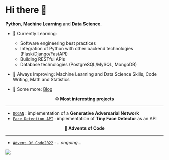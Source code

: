 # Hi there 👋

**Python**, **Machine Learning** and **Data Science**.
 
- 🎯 Currently Learning: 
    - Software engineering best practices 
    - Integration of Python with other backend technologies (Flask/Django/FastAPI)
    - Building RESTful APIs
    - Database technologies (PostgreSQL/MySQL, MongoDB)
    
- 💪 Always Improving: Machine Learning and Data Science Skills, Code Writing, Math and Statistics

- 💭 Some more: [Blog](https://draperkm.github.io/blog/)

<p align="center" style="font-weight:bold"> ⚙️ <b>Most interesting projects</b> <p>
  
---
* [`DCGAN`](https://github.com/draperkm/DCGAN_Implementation) : implementation of a **Generative Adversarial Network**
* [`Face Detection API`](https://github.com/draperkm/Face_Detection_and_Landmarks_Gender_Emotion_Recognition) : implementation of **Tiny Face Detector** as an API

<p align="center" style="font-weight:bold"> 🌲 <b>Advents of Code</b> <p>
  
---
* [`Advent_Of_Code2022`](https://github.com/draperkm/Advent_Programming_2022) : ..._ongoing_...

<!--
**draperkm/draperkm** is a ✨ _special_ ✨ repository because its `README.md` (this file) appears on your GitHub profile.

Here are some ideas to get you started:

- 🔭 I’m currently working on ...
- 🌱 I’m currently learning ...
- 👯 I’m looking to collaborate on ...
- 🤔 I’m looking for help with ...
- 💬 Ask me about ...
- 📫 How to reach me: ...
- 😄 Pronouns: ...
- ⚡ Fun fact: ...
-->

<!-- 
The following line is the COUNTER: please refer to : https://github.com/antonkomarev/github-profile-views-counter
-->

![](https://komarev.com/ghpvc/?username=draperkm)

